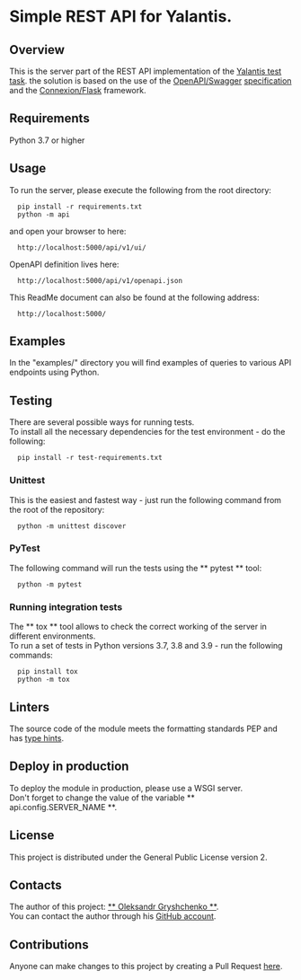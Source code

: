 # Simple REST API for Yalantis.  

## Overview
This is the server part of the REST API implementation of the
[Yalantis test task](https://bit.ly/39LSq74).
the solution is based on the use of the
[OpenAPI/Swagger](https://openapis.org)
[specification](https://github.com/OAI/OpenAPI-Specification/blob/master/versions/3.1.0.md)
and the
[Connexion/Flask](https://github.com/zalando/connexion)
 framework.

## Requirements
Python 3.7 or higher

## Usage
To run the server, please execute the following from the root directory:

```
  pip install -r requirements.txt
  python -m api
```

and open your browser to here:

```
  http://localhost:5000/api/v1/ui/
```

OpenAPI definition lives here:

```
  http://localhost:5000/api/v1/openapi.json
```

This ReadMe document can also be found at the following address:

```
  http://localhost:5000/
```

## Examples
In the "examples/" directory you will find examples of queries to various API endpoints using Python.

## Testing
There are several possible ways for running tests.  
To install all the necessary dependencies for the test environment - do the following:

```
  pip install -r test-requirements.txt
```

### Unittest
This is the easiest and fastest way - just run the following command from the root of the repository:

```
  python -m unittest discover
```

### PyTest
The following command will run the tests using the ** pytest ** tool:

```
  python -m pytest
```

### Running integration tests
The ** tox ** tool allows to check the correct working of the server in different environments.  
To run a set of tests in Python versions 3.7, 3.8 and 3.9 - run the following commands:

```
  pip install tox
  python -m tox
```

## Linters
The source code of the module meets the formatting standards PEP and has [type hints](https://mypy.readthedocs.io).

## Deploy in production
To deploy the module in production, please use a WSGI server.  
Don't forget to change the value of the variable ** api.config.SERVER_NAME **.

## License
This project is distributed under the General Public License version 2.

## Contacts
The author of this project: [** Oleksandr Gryshchenko **](https://ua.linkedin.com/in/grisov).  
You can contact the author through his [GitHub account](https://github.com/grisov).

## Contributions
Anyone can make changes to this project by creating a Pull Request [here](https://github.com/grisov/catalog_of_courses).
